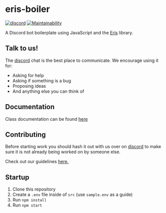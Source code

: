 # eris-boiler

[![discord](https://img.shields.io/badge/-chat%20on%20discord-b.svg?colorA=697ec4&colorB=7289da&logo=discord)](https://discordapp.com/invite/4SkAduM)
[![Maintainability](https://api.codeclimate.com/v1/badges/586014eefb135a4c51a1/maintainability)](https://codeclimate.com/github/alex-taxiera/eris-boiler/maintainability)

A Discord bot boilerplate using JavaScript and the [Eris](https://abal.moe/Eris/) library.

## Talk to us!
The [discord](https://discordapp.com/invite/4SkAduM) chat is the best place to communicate. We encourage using it for:
- Asking for help
- Asking if something is a bug
- Proposing ideas
- And anything else you can think of

## Documentation
Class documentation can be found [here](https://alex-taxiera.github.io/eris-boiler/)

## Contributing
Before starting work you should hash it out with us over on [discord](https://discordapp.com/invite/4SkAduM) to make sure it is not already being worked on by someone else.

Check out our guidelines [here.](/CONTRIBUTING.md)

## Startup
1. Clone this repository
2. Create a `.env` file inside of `src` (use `sample.env` as a guide)
3. Run `npm install`
4. Run `npm start`
